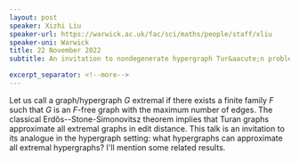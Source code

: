```yaml
---
layout: post
speaker: Xizhi Liu
speaker-url: https://warwick.ac.uk/fac/sci/maths/people/staff/xliu
speaker-uni: Warwick
title: 22 November 2022
subtitle: An invitation to nondegenerate hypergraph Tur&aacute;n problem

excerpt_separator: <!--more-->
---
```


Let us call a graph/hypergraph $G$ extremal if there exists a finite family $F$ such that $G$ is an $F$-free graph with the maximum number of edges. The classical Erd&#337;s--Stone-Simonovitsz theorem implies that Turan graphs approximate all extremal graphs in edit distance. This talk is an invitation to its analogue in the hypergraph setting: what hypergraphs can approximate all extremal hypergraphs? I'll mention some related results.

<!--more-->
